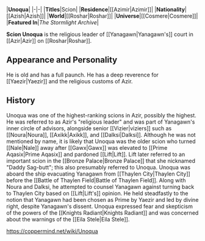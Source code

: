 |**Unoqua**|
|-|-|
|**Titles**|Scion|
|**Residence**|[[Azimir\|Azimir]]|
|**Nationality**|[[Azish\|Azish]]|
|**World**|[[Roshar\|Roshar]]|
|**Universe**|[[Cosmere\|Cosmere]]|
|**Featured In**|*The Stormlight Archive*|

**Scion Unoqua** is the religious leader of [[Yanagawn\|Yanagawn's]] court in [[Azir\|Azir]] on [[Roshar\|Roshar]].

## Appearance and Personality
He is old and has a full paunch. He has a deep reverence for [[Yaezir\|Yaezir]] and the religious customs of Azir.

## History
Unoqua was one of the highest-ranking scions in Azir, possibly the highest. He was referred to as Azir's "religious leader" and was part of Yanagawn's inner circle of advisors, alongside senior [[Vizier\|viziers]] such as [[Noura\|Noura]], [[Axikk\|Axikk]], and [[Dalksi\|Dalksi]]. Although he was not mentioned by name, it is likely that Unoqua was the older scion who turned [[Nale\|Nale]] away after [[Gawx\|Gawx]] was elevated to [[Prime Aqasix\|Prime Aqasix]] and pardoned [[Lift\|Lift]]. Lift later referred to an important scion in the [[Bronze Palace\|Bronze Palace]] that she nicknamed "Daddy Sag-butt"; this also presumably referred to Unoqua.
Unoqua was aboard the ship evacuating Yanagawn from [[Thaylen City\|Thaylen City]] before the [[Battle of Thaylen Field\|Battle of Thaylen Field]]. Along with Noura and Dalksi, he attempted to counsel Yanagawn against turning back to Thaylen City based on [[Lift\|Lift's]] opinion. He held steadfastly to the notion that Yanagawn had been chosen as Prime by Yaezir and led by divine right, despite Yanagawn's dissent. Unoqua expressed fear and skepticism of the powers of the [[Knights Radiant\|Knights Radiant]] and was concerned about the warnings of the [[Eila Stele\|Eila Stele]].



https://coppermind.net/wiki/Unoqua